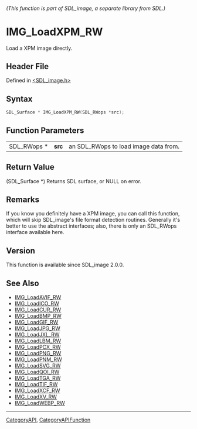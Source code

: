 ###### (This function is part of SDL_image, a separate library from SDL.)
# IMG_LoadXPM_RW

Load a XPM image directly.

## Header File

Defined in [<SDL_image.h>](https://github.com/libsdl-org/SDL_image/blob/SDL2/include/SDL_image.h)

## Syntax

```c
SDL_Surface * IMG_LoadXPM_RW(SDL_RWops *src);
```

## Function Parameters

|             |         |                                       |
| ----------- | ------- | ------------------------------------- |
| SDL_RWops * | **src** | an SDL_RWops to load image data from. |

## Return Value

(SDL_Surface *) Returns SDL surface, or NULL on error.

## Remarks

If you know you definitely have a XPM image, you can call this function,
which will skip SDL_image's file format detection routines. Generally it's
better to use the abstract interfaces; also, there is only an SDL_RWops
interface available here.

## Version

This function is available since SDL_image 2.0.0.

## See Also

- [IMG_LoadAVIF_RW](IMG_LoadAVIF_RW)
- [IMG_LoadICO_RW](IMG_LoadICO_RW)
- [IMG_LoadCUR_RW](IMG_LoadCUR_RW)
- [IMG_LoadBMP_RW](IMG_LoadBMP_RW)
- [IMG_LoadGIF_RW](IMG_LoadGIF_RW)
- [IMG_LoadJPG_RW](IMG_LoadJPG_RW)
- [IMG_LoadJXL_RW](IMG_LoadJXL_RW)
- [IMG_LoadLBM_RW](IMG_LoadLBM_RW)
- [IMG_LoadPCX_RW](IMG_LoadPCX_RW)
- [IMG_LoadPNG_RW](IMG_LoadPNG_RW)
- [IMG_LoadPNM_RW](IMG_LoadPNM_RW)
- [IMG_LoadSVG_RW](IMG_LoadSVG_RW)
- [IMG_LoadQOI_RW](IMG_LoadQOI_RW)
- [IMG_LoadTGA_RW](IMG_LoadTGA_RW)
- [IMG_LoadTIF_RW](IMG_LoadTIF_RW)
- [IMG_LoadXCF_RW](IMG_LoadXCF_RW)
- [IMG_LoadXV_RW](IMG_LoadXV_RW)
- [IMG_LoadWEBP_RW](IMG_LoadWEBP_RW)

----
[CategoryAPI](CategoryAPI), [CategoryAPIFunction](CategoryAPIFunction)

